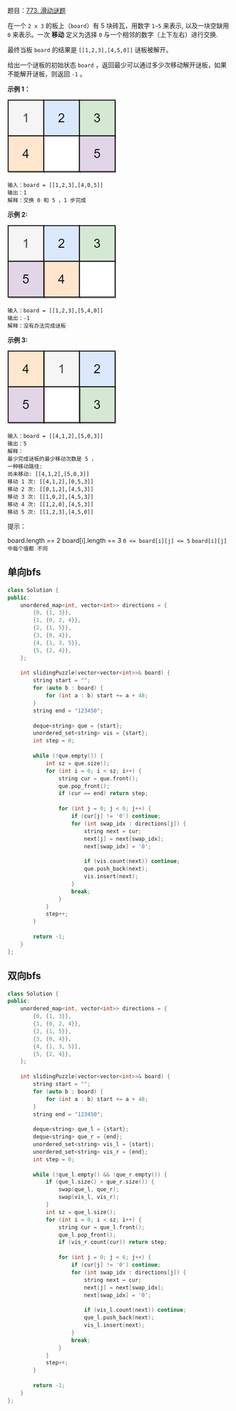 题目：[773. 滑动谜题](https://leetcode.cn/problems/sliding-puzzle/)

在一个 `2 x 3` 的板上（`board`）有 5 块砖瓦，用数字 `1~5` 来表示, 以及一块空缺用 `0` 来表示。一次 **移动** 定义为选择 `0` 与一个相邻的数字（上下左右）进行交换.

最终当板 `board` 的结果是 `[[1,2,3],[4,5,0]]` 谜板被解开。

给出一个谜板的初始状态 `board` ，返回最少可以通过多少次移动解开谜板，如果不能解开谜板，则返回 `-1` 。

**示例 1：**

![img](../../img/slide1-grid.jpg)

```
输入：board = [[1,2,3],[4,0,5]]
输出：1
解释：交换 0 和 5 ，1 步完成
```

**示例 2:**

![img](../../img/slide2-grid.jpg)

```
输入：board = [[1,2,3],[5,4,0]]
输出：-1
解释：没有办法完成谜板
```

**示例 3:**

![img](../../img/slide3-grid.jpg)

```
输入：board = [[4,1,2],[5,0,3]]
输出：5
解释：
最少完成谜板的最少移动次数是 5 ，
一种移动路径:
尚未移动: [[4,1,2],[5,0,3]]
移动 1 次: [[4,1,2],[0,5,3]]
移动 2 次: [[0,1,2],[4,5,3]]
移动 3 次: [[1,0,2],[4,5,3]]
移动 4 次: [[1,2,0],[4,5,3]]
移动 5 次: [[1,2,3],[4,5,0]]
```

提示：

board.length == 2
board[i].length == 3
`0 <= board[i][j] <= 5`
`board[i][j] 中每个值都 不同`

## 单向bfs

```cpp
class Solution {
public:
    unordered_map<int, vector<int>> directions = {
        {0, {1, 3}},
        {1, {0, 2, 4}},
        {2, {1, 5}},
        {3, {0, 4}},
        {4, {1, 3, 5}},
        {5, {2, 4}},
    };

    int slidingPuzzle(vector<vector<int>>& board) {
        string start = "";
        for (auto b : board) {
            for (int a : b) start += a + 48;
        }
        string end = "123450";

        deque<string> que = {start};
        unordered_set<string> vis = {start};
        int step = 0;

        while (!que.empty()) {
            int sz = que.size();
            for (int i = 0; i < sz; i++) {
                string cur = que.front();
                que.pop_front();
                if (cur == end) return step;

                for (int j = 0; j < 6; j++) {
                    if (cur[j] != '0') continue;
                    for (int swap_idx : directions[j]) {
                        string next = cur;
                        next[j] = next[swap_idx];
                        next[swap_idx] = '0';

                        if (vis.count(next)) continue;
                        que.push_back(next);
                        vis.insert(next);
                    }
                    break;
                }
            }
            step++;
        }

        return -1;
    }
};
```

## 双向bfs

```cpp
class Solution {
public:
    unordered_map<int, vector<int>> directions = {
        {0, {1, 3}},
        {1, {0, 2, 4}},
        {2, {1, 5}},
        {3, {0, 4}},
        {4, {1, 3, 5}},
        {5, {2, 4}},
    };

    int slidingPuzzle(vector<vector<int>>& board) {
        string start = "";
        for (auto b : board) {
            for (int a : b) start += a + 48;
        }
        string end = "123450";

        deque<string> que_l = {start};
        deque<string> que_r = {end};
        unordered_set<string> vis_l = {start};
        unordered_set<string> vis_r = {end};
        int step = 0;

        while (!que_l.empty() && !que_r.empty()) {
            if (que_l.size() > que_r.size()) {
                swap(que_l, que_r);
                swap(vis_l, vis_r);
            }
            int sz = que_l.size();
            for (int i = 0; i < sz; i++) {
                string cur = que_l.front();
                que_l.pop_front();
                if (vis_r.count(cur)) return step;

                for (int j = 0; j < 6; j++) {
                    if (cur[j] != '0') continue;
                    for (int swap_idx : directions[j]) {
                        string next = cur;
                        next[j] = next[swap_idx];
                        next[swap_idx] = '0';

                        if (vis_l.count(next)) continue;
                        que_l.push_back(next);
                        vis_l.insert(next);
                    }
                    break;
                }
            }
            step++;
        }

        return -1;
    }
};
```